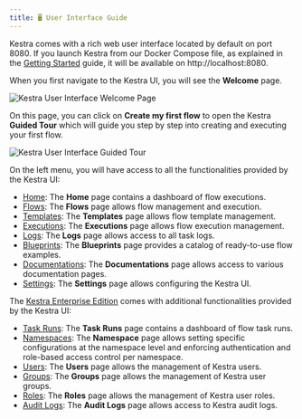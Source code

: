 ```yaml
---
title: 🖥️ User Interface Guide
---
```


Kestra comes with a rich web user interface located by default on port 8080. 
If you launch Kestra from our Docker Compose file, as explained in the [Getting Started](../01.getting-started.md) guide, it will be available on http://localhost:8080.

When you first navigate to the Kestra UI, you will see the **Welcome** page.

![Kestra User Interface Welcome Page](/docs/user-interface-guide/01-Welcome.png)

On this page, you can click on **Create my first flow** to open the Kestra __Guided Tour__ which will guide you step by step into creating and executing your first flow.

![Kestra User Interface Guided Tour](/docs/user-interface-guide/02-Guided-Tour.png)

On the left menu, you will have access to all the functionalities provided by the Kestra UI:

- [Home](./01-home.md): The **Home** page contains a dashboard of flow executions.
- [Flows](./02-flows.md): The **Flows** page allows flow management and execution.
- [Templates](./03-templates.md): The **Templates** page allows flow template management.
- [Executions](./04-executions.md): The **Executions** page allows flow execution management.
- [Logs](./05-logs.md): The **Logs** page allows access to all task logs.
- [Blueprints](./blueprints.md): The **Blueprints** page provides a catalog of ready-to-use flow examples.
- [Documentations](./06-documentations.md): The **Documentations** page allows access to various documentation pages.
- [Settings](./07-settings.md): The **Settings** page allows configuring the Kestra UI.

The [Kestra Enterprise Edition](/enterprise) comes with additional functionalities provided by the Kestra UI:

- [Task Runs](./08-task-runs.md): The **Task Runs** page contains a dashboard of flow task runs. 
- [Namespaces](./09-namespaces.md): The **Namespace** page allows setting specific configurations at the namespace level and enforcing authentication and role-based access control per namespace.
- [Users](./10-users.md): The **Users** page allows the management of Kestra users.
- [Groups](./11-groups.md): The **Groups** page allows the management of Kestra user groups.
- [Roles](./12-roles.md): The **Roles** page allows the management of Kestra user roles.
- [Audit Logs](./13-audit-logs.md): The **Audit Logs** page allows access to Kestra audit logs.